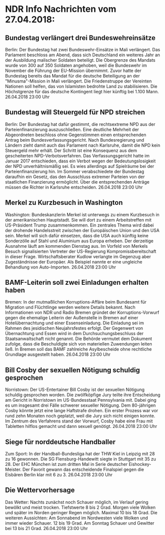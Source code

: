 # NDR Info Nachrichten vom 27.04.2018:


## Bundestag verlängert drei Bundeswehreinsätze
Berlin: Der Bundestag hat zwei Bundeswehr-Einsätze in Mali verlängert. Das Parlament beschloss am Abend, dass sich Deutschland ein weiteres Jahr an der Ausbildung malischer Soldaten beteiligt. Die Obergrenze des Mandats wurde von 300 auf 350 Soldaten angehoben, weil die Bundeswehr im November die Führung der EU-Mission übernimmt. Zuvor hatte der Bundestag bereits das Mandat für die deutsche Beteiligung an der "Minusma"-Mission in Mali verlängert. Die Friedenstruppe der Vereinten Nationen soll helfen, das von Islamisten bedrohte Land zu stabilisieren. Die Höchstgrenze für das deutsche Kontingent liegt hier künftig bei 1.100 Mann. 26.04.2018 23:00 Uhr 

## Bundestag will Steuergeld für NPD streichen
Berlin: Der Bundestag hat dafür gestimmt, die rechtsextreme NPD aus der Parteienfinanzierung auszuschließen. Eine deutliche Mehrheit der Abgeordneten beschloss ohne Gegenstimmen einen entsprechenden Antrag beim Bundesverfassungsgericht. Nach Bundesregierung und Ländern zieht damit auch das Parlament nach Karlsruhe, damit die NPD kein Steuergeld mehr erhält. Der Schritt ist eine Konsequenz aus dem gescheiterten NPD-Verbotsverfahren. Das Verfassungsgericht hatte im Januar 2017 entschieden, dass ein Verbot wegen der Bedeutungslosigkeit der NPD unverhältnismäßig sei. Es wies allerdings auf Spielräume bei der Parteienfinanzierung hin. Im Sommer verabschiedete der Bundestag daraufhin ein Gesetz, das den Ausschluss extremer Parteien von der staatlichen Finanzierung ermöglicht. Über die entsprechenden Anträge müssen die Richter in Karlsruhe entscheiden. 26.04.2018 23:00 Uhr 

## Merkel zu Kurzbesuch in Washington
Washington:	Bundeskanzlerin Merkel ist unterwegs zu einem Kurzbesuch in der amerikanischen Hauptstadt. Sie will dort zu einem Arbeitstreffen mit US-Präsident Trump zusammenkommen. Ein zentrales Thema wird dabei der drohende Handelsstreit zwischen der Europäischen Union und den USA sein. Merkel will sich dafür einsetzen, dass die USA auch künftig keine Sonderzölle auf Stahl und Aluminium aus Europa erheben. Der derzeitige Ausnahme läuft am kommenden Dienstag aus. Im Vorfeld von Merkels Besuch signalisierten Vertreter der US-Regierung Kompromissbereitschaft in dieser Frage. Wirtschaftsberater Kudlow verlangte im Gegenzug aber Zugeständnisse der Europäer. Als Beispiel nannte er eine ungleiche Behandlung von Auto-Importen. 26.04.2018 23:00 Uhr 

## BAMF-Leiterin soll zwei Einladungen erhalten haben
Bremen: In der mutmaßlichen Korruptions-Affäre beim Bundesamt für Migration und Flüchtlinge werden weitere Details bekannt. Nach Informationen von NDR und Radio Bremen gründet der Korruptions-Vorwurf gegen die ehemalige Leiterin der Außenstelle in Bremen auf einer Hotelübernachtung und einer Essenseinladung. Die Einladung sei im Rahmen des jesidischen Neujahrsfestes erfolgt. Der Gegenwert von Übernachtung und Essen wird in dem Durchsuchungsbeschluss der Staatsanwaltschaft nicht genannt. Die Behörde vermutet dem Dokument zufolge, dass die Beschuldigte sich von materiellen Zuwendungen leiten ließ. In Bremen soll das BAMF zahlreiche Asylbescheide ohne rechtliche Grundlage ausgestellt haben. 26.04.2018 23:00 Uhr 

## Bill Cosby der sexuellen Nötigung schuldig gesprochen
Norristown:	Der US-Entertainer Bill Cosby ist der sexuellen Nötigung schuldig gesprochen worden. Die zwölfköpfige Jury teilte ihre Entscheidung am Gericht in Norristown im US-Bundesstaat Pennsylvania mit. Dabei ging es um insgesamt drei Fälle schwerer sexueller Nötigung. Dem 80-jährigen Cosby könnte jetzt eine lange Haftstrafe drohen. Ein erster Prozess war vor rund zehn Monaten noch geplatzt, weil die Jury sich nicht einigen konnte. Im Zentrum des Verfahrens stand der Vorwurf, Cosby habe eine Frau mit Tabletten hilflos gemacht und dann sexuell genötigt. 26.04.2018 23:00 Uhr 

## Siege für norddeutsche Handballer
Zum Sport: In der Handball-Bundesliga hat der THW Kiel in Leipzig mit 28 zu 16 gewonnen. Die SG Flensburg-Handewitt siegte in Stuttgart mit 35 zu 28. Der EHC München ist zum dritten Mal in Serie deutscher Eishockey-Meister. Der Favorit gewann das entscheidende Finalspiel gegen die Eisbären Berlin klar mit 6 zu 3. 26.04.2018 23:00 Uhr 

## Die Wettervorhersage
Das Wetter:
Nachts zunächst noch Schauer möglich, im Verlauf gering bewölkt und meist trocken. Tiefstwerte 8 bis 2 Grad. Morgen viele Wolken und später im Norden geringer Regen möglich. Maximal 10 bis 18 Grad. Die weiteren Aussichten: Am Sonnabend im Nordwesten viele Wolken und immer wieder Schauer. 12 bis 19 Grad. Am Sonntag Schauer und Gewitter bei 13 bis 21 Grad. 26.04.2018 23:00 Uhr 
